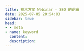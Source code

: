 ```yaml
---
title: 技术方案 Webinar - SEO 的逻辑
date: 2025-07-05 20:54:03
sidebar: true
head:
- - meta
- name: keyword
  content: 
  description: 
---
```

